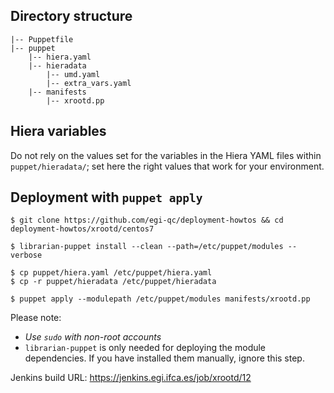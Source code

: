## Directory structure

    |-- Puppetfile
    |-- puppet
        |-- hiera.yaml
        |-- hieradata
            |-- umd.yaml
            |-- extra_vars.yaml
        |-- manifests
            |-- xrootd.pp

## Hiera variables

Do not rely on the values set for the variables in the Hiera YAML files 
within `puppet/hieradata/`; set here the right values that work for your
environment.

## Deployment with `puppet apply`

    $ git clone https://github.com/egi-qc/deployment-howtos && cd deployment-howtos/xrootd/centos7
    
    $ librarian-puppet install --clean --path=/etc/puppet/modules --verbose
    
    $ cp puppet/hiera.yaml /etc/puppet/hiera.yaml
    $ cp -r puppet/hieradata /etc/puppet/hieradata
    
    $ puppet apply --modulepath /etc/puppet/modules manifests/xrootd.pp

Please note:
  - _Use `sudo` with non-root accounts_
  - `librarian-puppet` is only needed for deploying the module dependencies. If you
    have installed them manually, ignore this step.


Jenkins build URL: https://jenkins.egi.ifca.es/job/xrootd/12
